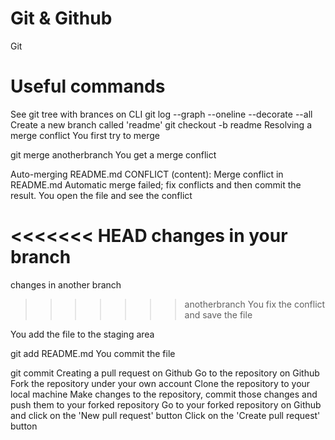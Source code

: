 # Git & Github
Git
# Useful commands
See git tree with brances on CLI
git log --graph --oneline --decorate --all
Create a new branch called 'readme'
git checkout -b readme
Resolving a merge conflict
You first try to merge

git merge anotherbranch
You get a merge conflict

Auto-merging README.md
CONFLICT (content): Merge conflict in README.md
Automatic merge failed; fix conflicts and then commit the result.
You open the file and see the conflict

<<<<<<< HEAD
changes in your branch 
=======
changes in another branch
>>>>>>> anotherbranch
You fix the conflict and save the file

You add the file to the staging area

git add README.md
You commit the file

git commit
Creating a pull request on Github
Go to the repository on Github
Fork the repository under your own account
Clone the repository to your local machine
Make changes to the repository, commit those changes and push them to your forked repository
Go to your forked repository on Github and click on the 'New pull request' button
Click on the 'Create pull request' button
